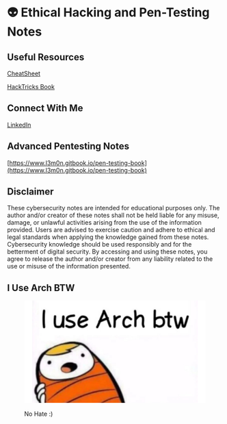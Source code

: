 # 👽 Ethical Hacking and Pen-Testing Notes

## Useful Resources

[CheatSheet](https://cheatsheet.haax.fr/)

[HackTricks Book](https://book.hacktricks.xyz/)

## Connect With Me

[LinkedIn](https://www.linkedin.com/in/iamrohandas/)

## Advanced Pentesting Notes

[https://www.l3m0n.gitbook.io/pen-testing-book](https://www.l3m0n.gitbook.io/pen-testing-book)

## Disclaimer

These cybersecurity notes are intended for educational purposes only. The author and/or creator of these notes shall not be held liable for any misuse, damage, or unlawful activities arising from the use of the information provided. Users are advised to exercise caution and adhere to ethical and legal standards when applying the knowledge gained from these notes. Cybersecurity knowledge should be used responsibly and for the betterment of digital security. By accessing and using these notes, you agree to release the author and/or creator from any liability related to the use or misuse of the information presented.

## I Use Arch BTW

<figure><img src=".gitbook/assets/arch.jpg" alt=""><figcaption><p>No Hate :)</p></figcaption></figure>
